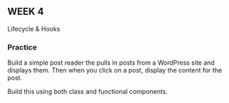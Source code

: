 ## WEEK 4

Lifecycle & Hooks

### Practice

Build a simple post reader the pulls in posts from a WordPress site and displays them. Then when you click on a post, display the content for the post.

Build this using both class and functional components.
